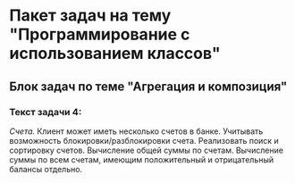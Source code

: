 # Пакет задач на тему "Программирование с использованием классов"
## Блок задач по теме "Агрегация и композиция"

### Текст задачи 4:
*Счета.* Клиент может иметь несколько счетов в банке. Учитывать возможность блокировки/разблокировки  счета. Реализовать поиск и сортировку счетов. Вычисление общей суммы по счетам. Вычисление суммы по  всем счетам, имеющим положительный и отрицательный балансы отдельно.